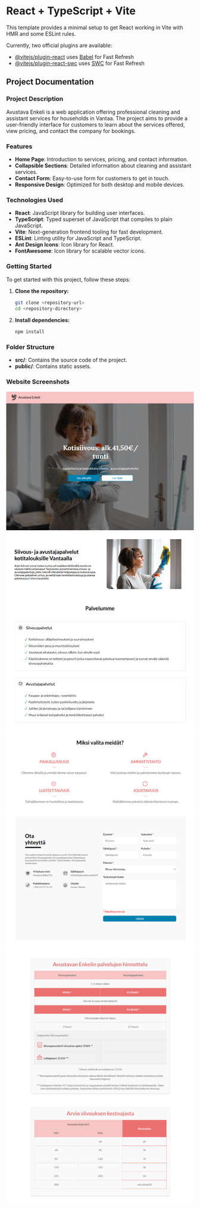 # React + TypeScript + Vite

This template provides a minimal setup to get React working in Vite with HMR and some ESLint rules.

Currently, two official plugins are available:

- [@vitejs/plugin-react](https://github.com/vitejs/vite-plugin-react/blob/main/packages/plugin-react/README.md) uses [Babel](https://babeljs.io/) for Fast Refresh
- [@vitejs/plugin-react-swc](https://github.com/vitejs/vite-plugin-react-swc) uses [SWC](https://swc.rs/) for Fast Refresh

## Project Documentation

### Project Description

Avustava Enkeli is a web application offering professional cleaning and assistant services for households in Vantaa. The project aims to provide a user-friendly interface for customers to learn about the services offered, view pricing, and contact the company for bookings.

### Features

- **Home Page**: Introduction to services, pricing, and contact information.
- **Collapsible Sections**: Detailed information about cleaning and assistant services.
- **Contact Form**: Easy-to-use form for customers to get in touch.
- **Responsive Design**: Optimized for both desktop and mobile devices.

### Technologies Used

- **React**: JavaScript library for building user interfaces.
- **TypeScript**: Typed superset of JavaScript that compiles to plain JavaScript.
- **Vite**: Next-generation frontend tooling for fast development.
- **ESLint**: Linting utility for JavaScript and TypeScript.
- **Ant Design Icons**: Icon library for React.
- **FontAwesome**: Icon library for scalable vector icons.

### Getting Started

To get started with this project, follow these steps:

1. **Clone the repository:**
   ```sh
   git clone <repository-url>
   cd <repository-directory>
   ```

2. **Install dependencies:**
   ```sh
   npm install
   ```

### Folder Structure

- **src/**: Contains the source code of the project.
- **public/**: Contains static assets.

### Website Screenshots

![Home Page](./src/assets/screenshots/home-page.png)
![Services](./src/assets/screenshots/services.png)
![Why Choose Us](./src/assets/screenshots/why-choose-us.png)
![Contact Us](./src/assets/screenshots/contact-form.png)
![Pricing](./src/assets/screenshots/pricing.png)
![Cleaning Duration Estimate](./src/assets/screenshots/hours.png)

